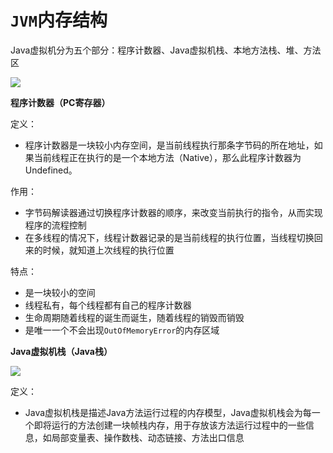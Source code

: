 # `JVM`内存结构

Java虚拟机分为五个部分：程序计数器、Java虚拟机栈、本地方法栈、堆、方法区

![](https://camo.githubusercontent.com/9ab34e9114814b84731635c2b2cc2abd0084edc44d220602948742aa8ad83340/68747470733a2f2f63646e2e6a7364656c6976722e6e65742f67682f646f6f63732f6a766d406d61696e2f696d616765732f6a766d2d6d656d6f72792d7374727563747572652e6a7067)

**程序计数器（PC寄存器）**

定义：

- 程序计数器是一块较小内存空间，是当前线程执行那条字节码的所在地址，如果当前线程正在执行的是一个本地方法（Native），那么此程序计数器为Undefined。

作用：

- 字节码解读器通过切换程序计数器的顺序，来改变当前执行的指令，从而实现程序的流程控制
- 在多线程的情况下，线程计数器记录的是当前线程的执行位置，当线程切换回来的时候，就知道上次线程的执行位置

特点：

- 是一块较小的空间
- 线程私有，每个线程都有自己的程序计数器
- 生命周期随着线程的诞生而诞生，随着线程的销毁而销毁
- 是唯一一个不会出现`OutOfMemoryError`的内存区域

**Java虚拟机栈（Java栈）**

![](https://camo.githubusercontent.com/109d4eff5b60971060cef6cb1e7923e274771d5e1655e0e5aabaf40df9f9aa6a/68747470733a2f2f63646e2e6a7364656c6976722e6e65742f67682f646f6f63732f6a766d406d61696e2f696d616765732f6a766d2d737461636b2e6a7067)

定义：

- Java虚拟机栈是描述Java方法运行过程的内存模型，Java虚拟机栈会为每一个即将运行的方法创建一块帧栈内存，用于存放该方法运行过程中的一些信息，如局部变量表、操作数栈、动态链接、方法出口信息

